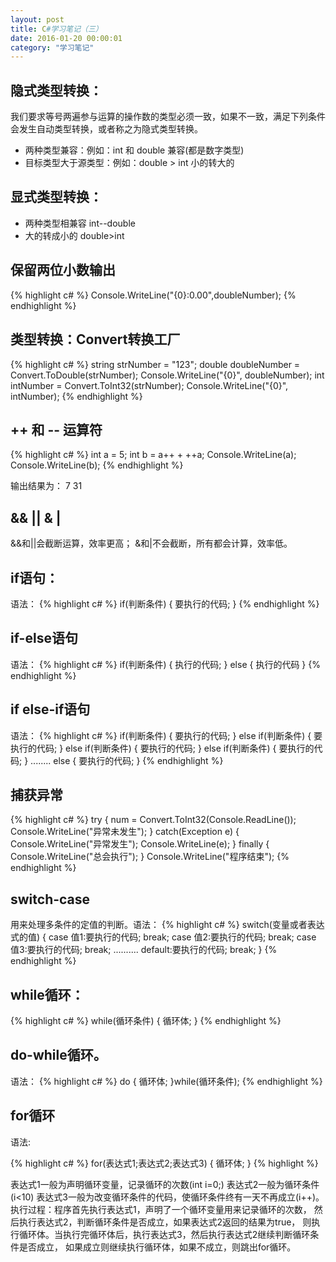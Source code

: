 ```yaml
---
layout: post
title: C#学习笔记（三）
date: 2016-01-20 00:00:01
category: "学习笔记"
---
```


## 隐式类型转换：
我们要求等号两遍参与运算的操作数的类型必须一致，如果不一致，满足下列条件会发生自动类型转换，或者称之为隐式类型转换。
* 两种类型兼容：例如：int 和 double 兼容(都是数字类型)
* 目标类型大于源类型：例如：double > int   小的转大的

## 显式类型转换：
* 两种类型相兼容  int--double
* 大的转成小的  double>int

## 保留两位小数输出
{% highlight c# %}
Console.WriteLine("{0}:0.00",doubleNumber);
{% endhighlight %}

## 类型转换：Convert转换工厂
{% highlight c# %}
string strNumber = "123";
double doubleNumber = Convert.ToDouble(strNumber);
Console.WriteLine("{0}", doubleNumber);
int intNumber = Convert.ToInt32(strNumber);
Console.WriteLine("{0}", intNumber);
{% endhighlight %}

## ++ 和 -- 运算符
{% highlight c# %}
int a = 5;
int b = a++ + ++a;
Console.WriteLine(a);
Console.WriteLine(b);
{% endhighlight %}

输出结果为：
7
31

## && || & |
&&和||会截断运算，效率更高；
&和|不会截断，所有都会计算，效率低。

## if语句：
语法：
{% highlight c# %}
if(判断条件)
{
	要执行的代码;
}
{% endhighlight %}


## if-else语句
语法：
{% highlight c# %}
if(判断条件)
{
	执行的代码;
}
else
{
	执行的代码
}
{% endhighlight %}

## if else-if语句
语法：
{% highlight c# %}
if(判断条件)
{
	要执行的代码;
}
else if(判断条件)
{
	要执行的代码;
}
else if(判断条件)
{
	要执行的代码;
}
else if(判断条件)
{
	要执行的代码;
}
........
else
{
	要执行的代码;
}
{% endhighlight %}


## 捕获异常
{% highlight c# %}
try
{
	num = Convert.ToInt32(Console.ReadLine());
	Console.WriteLine("异常未发生");
}
catch(Exception e)
{
	Console.WriteLine("异常发生");
	Console.WriteLine(e);
}
finally
{
	Console.WriteLine("总会执行");
}
Console.WriteLine("程序结束");
{% endhighlight %}

## switch-case
用来处理多条件的定值的判断。语法：
{% highlight c# %}
switch(变量或者表达式的值)
{
	case 值1:要执行的代码;
	break;
	case 值2:要执行的代码;
	break;
	case 值3:要执行的代码;
	break;
	..........
	default:要执行的代码;
	break;
}
{% endhighlight %}

## while循环：
{% highlight c# %}
while(循环条件)
{
	循环体;
}
{% endhighlight %}

## do-while循环。
语法：
{% highlight c# %}
do
{
	循环体;
}while(循环条件);
{% endhighlight %}

## for循环
语法:

{% highlight c# %}
for(表达式1;表达式2;表达式3)
{
	循环体;
}
{% highlight %}

表达式1一般为声明循环变量，记录循环的次数(int i=0;)
表达式2一般为循环条件(i<10)
表达式3一般为改变循环条件的代码，使循环条件终有一天不再成立(i++)。
执行过程：程序首先执行表达式1，声明了一个循环变量用来记录循环的次数，
然后执行表达式2，判断循环条件是否成立，如果表达式2返回的结果为true，
则执行循环体。当执行完循环体后，执行表达式3，然后执行表达式2继续判断循环条件是否成立，
如果成立则继续执行循环体，如果不成立，则跳出for循环。



